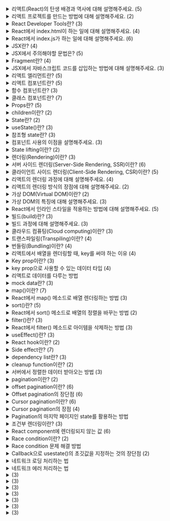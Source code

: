 <details>
<summary>리액트(React)의 탄생 배경과 역사에 대해 설명해주세요. (5)</summary>
<br>

- React의 탄생 배경은 Facebook이 직면한 문제에서 시작됩니다. Facebook은 커다란 규모의 복잡한 웹 애플리케이션을 유지보수하고 개발하는데 어려움을 겪고 있었습니다. 그러한 문제 중에서도 가장 큰 문제 중 하나는 자주 일어나는 UI 변경으로 인한 성능 저하와 유지보수성의 어려움이었습니다.
- 이러한 문제를 해결하기 위해 Facebook에서는 더 나은 방법을 찾기 위해 여러 가지 실험을 진행했습니다. 그 중에서도 React는 Jordan Walke라는 개발자가 2011년에 시작한 프로젝트였습니다. React는 JavaScript 라이브러리로, 가상 DOM(Virtual DOM) 개념을 도입하여 성능을 개선하고, 컴포넌트라는 개념을 도입하여 UI 코드를 모듈화하고 재사용성을 높였습니다.
- React는 초기 버전에서는 Facebook에서 사용하기 위해 개발되었으며, 2013년에 5월에 오픈 소스로 최초로 공개되었습니다. 그 후 React는 계속해서 발전하면서 다양한 기능과 개선 사항이 추가되었고, 2015년 Facebook에서 React Native라는 모바일 애플리케이션을 위한 새로운 크로스플랫폼 프레임워크도 출시했습니다.
- React의 등장으로 인해 UI 코드의 개발과 유지보수가 쉬워졌고, 성능 또한 향상되어 대규모 웹 애플리케이션을 개발할 수 있게 되었습니다. 이로 인해 React는 현재까지도 많은 개발자들에게 사랑받고 있으며, 대규모 웹 애플리케이션의 개발에서는 필수적인 기술 중 하나입니다.
- React는 지속적으로 개발이 이루어지고 있으며, 현재는 React 18 버전이 개발 중에 있습니다. React의 생태계는 매우 다양하며, React를 기반으로 한 다양한 라이브러리와 프레임워크가 존재합니다.
</details>

<details>
<summary>리액트 프로젝트를 만드는 방법에 대해 설명해주세요. (2)</summary>
<br>

1. Create React App(CRA) 사용하기
    - Create React App(CRA)은 리액트 앱을 빠르게 만들기 위한 공식 도구입니다.
    - CRA를 사용하면, 초기 세팅을 자동으로 생성하고, 빠르게 리액트 앱을 만들 수 있습니다.
    - 아래는 CRA를 사용하여 리액트 앱을 만드는 방법입니다.

      1. Node.js를 설치합니다.

      2. 터미널에서 다음 명령어를 실행합니다.

        ```console
        npx create-react-app my-app
        ```

      3. 생성된 앱 폴더로 이동하여 개발모드를 실행합니다.

        ```kotlin
        cd my-app
        npm start
        ```

2. 수동으로 세팅하기
    - 아래는 수동으로 리액트 앱을 만드는 방법입니다.

      1. Node.js를 설치합니다.

      2. 리액트 프로젝트에 필요한 패키지를 설치합니다.
        ```kotlin
        npm init -y
        npm install react react-dom
        npm install -D webpack webpack-cli webpack-dev-server html-webpack-plugin babel-loader @babel/core @babel/preset-env @babel/preset-react
        ```

      3. 프로젝트 디렉토리에 다음과 같은 파일들을 생성합니다.

        ```bash
        /public/index.html
        /src/index.js
        /webpack.config.js
        /.babelrc
        ```

      4. 생성한 파일들을 수정하여 리액트 앱을 만듭니다.

        ```jsx
        // index.html
        <!DOCTYPE html>
        <html>
        <head>
          <meta charset="UTF-8">
          <title>My React App</title>
        </head>
        <body>
          <div id="root"></div>
          <script src="dist/bundle.js"></script>
        </body>
        </html>

        // index.js
        import React from 'react';
        import ReactDOM from 'react-dom';
        import App from './App';

        ReactDOM.render(<App />, document.getElementById('root'));
        ```

</details>

<details>
<summary>React Developer Tools란? (3)</summary>
<br>

- React Developer Tools는 React 애플리케이션의 디버깅 및 프로파일링을 도와주는 크롬 확장 프로그램입니다.
- React Developer Tools를 사용하면 React 구성 요소 트리와 해당 구성 요소의 속성 및 상태를 시각적으로 볼 수 있습니다.
- React Developer Tools를 사용하면 React 애플리케이션의 성능을 프로파일링하여 느린 부분을 파악하고 최적화할 수 있습니다.
</details>

<details>
<summary>React에서 index.html이 하는 일에 대해 설명해주세요. (4)</summary>
<br>

- React 애플리케이션이 실행될 때 웹 브라우저에서 가장 먼저 실행되는 파일입니다.
- `public` 디렉토리에 있어야 합니다.
- React 애플리케이션이 렌더링될 때 사용되는 루트 요소(root element)를 포함합니다.
- React 애플리케이션에서는 일반적으로 index.html 파일이 동적으로 생성된 JavaScript 파일을 로드하고 실행하기 위해 사용됩니다.
</details>

<details>
<summary>React에서 index.js가 하는 일에 대해 설명해주세요. (6)</summary>
<br>

- React 애플리케이션의 시작점(Entry point)으로, 컴포넌트들을 불러오고 렌더링하는 역할을 담당합니다.
- 일반적으로 src 디렉토리에 위치합니다.
- React 17부터는 React를 import하지 않고도 JSX 문법을 사용할 수 있도록 변경되었습니다.
- `createRoot()` 이 메소드는 React 18에서 추가된 새로운 API 중 하나이며, ReactDOM 패키지의 일부입니다. 이 메소드는 React 애플리케이션의 루트 엘리먼트를 선택하고, 이를 관리할 Root 객체를 리턴합니다.
- `render()` Root 객체의 렌더 메소드를 호출하여 JSX를 사용하여 작성된 엘리먼트를 렌더링합니다.
- 이전 버전의 React에서는 `createRoot()` 메소드 대신에 `ReactDOM.render()` 메소드를 사용하여 렌더링을 처리했었습니다.
</details>

<details>
<summary>JSX란? (4)</summary>
<br>

- JSX는 JavaScript Syntax Extension, JavaScript XML의 약자로, JavaScript를 확장한 문법입니다.
- JSX는 JavaScript와 유사한 XML 형태의 문법을 사용하여 UI 컴포넌트를 정의하고 렌더링할 수 있습니다.
- React에서 UI 컴포넌트를 작성할 때 사용되는 기술입니다.
- JSX를 사용하면 HTML과 비슷한 구문으로 React 컴포넌트를 작성할 수 있으며, 가독성이 좋고 개발 생산성을 향상시킬 수 있습니다.
</details>

<details>
<summary>JSX에서 주의해야할 문법은? (5)</summary>
<br>

- `Self-closing tag`
  - JSX에서는 일반적인 HTML과 달리, self-closing 태그를 사용할 때 '/'를 생략할 수 없습니다.
- `camelCase attribute name`
  - JSX에서는 속성명을 camelCase 형태로 작성해야 합니다.
  - 예시
    - `onClick`
    - `onBlur`
    - `onFocus`
    - `onMouseDown`
    - `onMouseOver`
    - `tabIndex`
  - 예외적으로 HTML에서 비표준 속성을 다룰 때 활용하는 `data-*` 속성은 camelCase가 아니라 기존의 HTML 문법 그대로 작성해야 합니다.
- `htmlFor`
  - JSX에서는 for 속성이 예약어이기 때문에 for 대신 htmlFor 속성을 사용해야 합니다.
- `className`
  - JSX에서는 class 속성이 예약어이기 때문에 class 대신 className 속성을 사용해야 합니다.
- `style attribute`
  - HTML에서는 스타일 속성을 문자열 형태로 지정할 수 있지만, JSX에서는 JavaScript 객체 형태로 스타일을 정의해야 합니다.
  - 예를 들어, `<div style="color: red;"></div>` 대신 `<div style={{ color: "red" }}></div>`와 같이 작성해야 합니다.
</details>

<details>
<summary>Fragment란? (4)</summary>
<br>
    
- JSX에서 여러 요소를 렌더링하려면, 이를 하나의 컨테이너 요소로 감싸주어야 합니다.
- 이때, 불필요한 div 태그를 사용하지 않기 위해 Fragment를 사용할 수 있습니다.
- Fragment는 빈 태그로, `<>` `</>`와 같이 작성합니다.
- `react`에서 `{ Fragment }`를 import해서 `<Fragment>` `</Fragment>`와 같이 작성할 수도 있습니다.
</details>

<details>
<summary>JSX에서 자바스크립트 코드를 삽입하는 방법에 대해 설명해주세요. (3)</summary>
<br>

- JSX에서 자바스크립트 코드를 삽입할 때는 중괄호({})를 사용합니다.
- 중괄호 안에는 유효한 자바스크립트 표현식을 작성해야 합니다.
- 중괄호 안에는 if문, for문 또는 함수 선언과 같은 자바스크립트의 문장은 사용할 수 없습니다.
</details>

<details>
<summary>리액트 엘리먼트란? (5)</summary>
<br>

- 리액트 엘리먼트(React element)는 React에서 UI를 표현하는 가장 작은 단위입니다.
- 리액트 엘리먼트는 일반적으로 JSX 문법을 사용하여 작성됩니다.
- 리액트 엘리먼트는 JavaScript 객체입니다.
- 각 엘리먼트는 해당 엘리먼트의 타입(type), 속성(props), 자식 엘리먼트(children)를 포함합니다.
- 예시
    ```jsx
    const element = <h1>Hello, world!</h1>;
    ```
</details>

<details>
<summary>리액트 컴포넌트란? (5)</summary>
<br>

- 리액트 컴포넌트(React component)는 UI를 작은 단위로 나누어서 재사용 가능한 코드로 만드는 방법입니다.
- 리액트 컴포넌트는 JSX 문법으로 만든 리액트 엘리먼트를 리턴해야 합니다.
- 리액트 컴포넌트는 UI의 각 부분을 캡슐화하고, 각각의 부분을 독립적으로 개발, 테스트, 유지보수할 수 있도록 도와줍니다.
- 리액트 컴포넌트의 이름의 첫 글자는 대문자로 작성해야 합니다.
- 리액트 컴포넌트는 함수 컴포넌트와 클래스 컴포넌트로 구현할 수 있습니다.
</details>

<details>
<summary>함수 컴포넌트란? (3)</summary>
<br>

- 함수 컴포넌트(function component)는 입력(props)을 받아서 UI를 리턴하는 함수로 정의되는 리액트 컴포넌트입니다.
- 함수 컴포넌트는 HTML의 커스텀 태그처럼 활용할 수 있습니다.
- 예시
```jsx
function my_func(props) {
  return reactComponent;
}
```
</details>

<details>
<summary>클래스 컴포넌트란? (7)</summary>
<br>

- 클래스 컴포넌트(class component)는 `React.Component` 클래스를 상속하여 정의되는 리액트 컴포넌트입니다.
- 클래스 컴포넌트는 상태(state)나 라이프사이클(lifecycle) 메소드를 사용할 수 있으며, 다양한 메소드를 구현하여 컴포넌트의 동작을 제어할 수 있습니다.
- 클래스 컴포넌트는 `render()` 메소드를 반드시 구현해야 합니다.
- `render()` 메소드는 컴포넌트의 UI를 반환하는 함수입니다.
- 클래스 컴포넌트에서 상태(state)를 사용하려면, `constructor()` 메소드에서 this.state 객체를 초기화하고, `setState()` 메소드를 사용하여 상태를 업데이트해야 합니다.
- `setState()` 메소드를 호출하면 React는 상태를 변경하고, `render()` 메소드를 호출하여 UI를 업데이트합니다.
- 예시
    ```jsx
    class Counter extends React.Component {
      constructor(props) {
        super(props);
        this.state = { count: 0 };
      }

      handleClick() {
        this.setState({ count: this.state.count + 1 });
      }

      render() {
        return (
          <div>
            <div>Count: {this.state.count}</div>
            <button onClick={() => this.handleClick()}>Click me</button>
          </div>
        );
      }
    }
    ```
</details>

<details>
<summary>Props란? (5)</summary>
<br>

- 리액트에서 Props(Properties)는 부모 컴포넌트로부터 자식 컴포넌트로 전달되는 데이터를 말합니다.
- Props는 읽기 전용(read-only)이며, 자식 컴포넌트에서 변경할 수 없습니다.
- Props는 객체 형태로 전달되며, 자식 컴포넌트에서는 Props를 파라미터로 받아와 사용할 수 있습니다. 이 때 `destructuring`을 활용할 수 있습니다.
- 클래스 컴포넌트에서는 this.props를 사용하여 Props를 받아올 수 있습니다.
- 예시 (`destructuring`, `default parameter` 사용)
    ```jsx
    // src/Dice.js
    import ...

    const DICE_IMAGES = {
      blue: [diceBlue01, diceBlue02, diceBlue03, diceBlue04, diceBlue05, diceBlue06],
      red: [diceRed01, diceRed02, diceRed03, diceRed04, diceRed05, diceRed06],
    };

    function Dice({ color = 'blue', num = 1 }) {
      const src = DICE_IMAGES[color][num - 1];
      const alt = `${color} ${num}`;
      return <img src={src} alt={alt} />;
    }

    export default Dice;
    ```
</details>

<details>
<summary>children이란? (2)</summary>
<br>

- 리액트 컴포넌트 태그 사이에 내용을 보여주는 props 속성입니다.
- 자식 컴포넌트에서 `props.children`으로 접근할 수 있습니다.
</details>

<details>
<summary>State란? (2)</summary>
<br>

- React 컴포넌트에서 관리되는 객체로, 클래스 컴포넌트의 상태를 저장하고 변경할 수 있는 데이터입니다.
- React state는 setState() 메소드를 사용하여 업데이트됩니다. setState() 메소드를 호출하면 react는 컴포넌트를 다시 렌더링하고 변경된 state를 적용합니다.
</details>

<details>
<summary>useState()란? (3)</summary>
<br>

- `useState()`는 React Hooks API에서 제공하는 함수 중 하나로, 함수형 컴포넌트에서도 state를 사용할 수 있게 해줍니다.
- `useState()` 함수는 배열을 반환하며, 첫 번째 요소는 현재 상태 값이고, 두 번째 요소는 해당 상태 값을 업데이트하고 컴포넌트를 다시 렌더링하는 setter 함수입니다.
- `useState()`의 파라미터는 현재 상태 값의 초기값을 저장합니다.
</details>

<details>
<summary>참조형 state란? (3)</summary>
<br>

- 참조형 state는 객체, 배열, 클래스 등의 참조형 타입을 저장한 state입니다.
- 참조형 state의 setter 함수에 내부 값만 변경한 state를 전달할 경우, 참조하는 주소 값이 변경되지는 않기 때문에 react가 컴포넌트를 다시 렌더링하지는 않습니다.
- 간단하게 `...object` spread 문법으로 복사한 참조형 state를 setter 함수에 전달해서 해결할 수 있다.
  - spread 연산자를 사용한 객체 복사는 깊은 복사가 아니기 때문에, 객체 안의 객체가 있을 경우에 같은 문제가 발생할 수 있다.
  - 이 때에는 `Lodash`나 `Immer`같은 라이브러리를 사용하거나, `JSON.stringify()`와 `JSON.parse()` 함수를 이용하여 객체를 문자열로 변환한 후 다시 객체로 변환하는 방법, 또는 재귀 함수를 이용한 깊은 복사를 하여 해결할 수 있다.
</details>

<details>
<summary>컴포넌트 사용의 이점을 설명해주세요. (3)</summary>
<br>

- 반복적인 개발이 줄어듭니다.
- 오류를 고치기 쉽습니다.
- 일을 쉽게 나눌 수 있습니다.
</details>

<details>
<summary>State lifting이란? (2)</summary>
<br>

- React에서 `state lifting`은 부모 컴포넌트로부터 자식 컴포넌트로 상태를 전달하고 업데이트하는 기술입니다.
- 부모 컴포넌트가 자식 컴포넌트의 상태를 업데이트하면, 이를 사용하는 모든 하위 컴포넌트가 자동으로 업데이트되므로 코드의 일관성과 유지보수성을 높일 수 있습니다.
</details>

<details>
<summary>렌더링(Rendering)이란? (3)</summary>
<br>

- 컴퓨터 그래픽스에서 모델링된 데이터를 시각적으로 표현하는 과정입니다.
- 웹 개발에서는 브라우저에 HTML, CSS, JavaScript 등의 웹 문서를 표시하기 위한 과정을 말합니다.
- 웹 페이지가 브라우저에 표시되기 위해서는 HTML 문서가 브라우저에서 파싱되고, CSS 스타일이 적용되며, JavaScript 코드가 실행되어야 합니다. 이러한 과정을 거쳐 브라우저가 화면에 웹 페이지를 렌더링합니다.
</details>

<details>
<summary>서버 사이드 렌더링(Server-Side Rendering, SSR)이란? (6)</summary>
<br>

- 웹 서버에서 HTML 코드를 생성하여 클라이언트에게 전송하는 방식입니다.
- 서버 사이드 렌더링을 구현하려면 서버에서 웹 페이지를 동적으로 생성해야 합니다.
- 서버 사이드 렌더링은 초기 로딩 속도를 빠르게 하고, 검색 엔진 최적화(SEO)에 유리합니다.
- 서버 사이드 렌더링은 초기 로딩 속도를 빠르게 하기 위해 SPA(Single-Page Application)에서도 사용될 수 있습니다.
- SPA에서는 일반적으로 CSR 방식을 사용하지만, 초기 로딩 속도를 빠르게 하기 위해 SSR을 사용하는 방법도 있습니다.
- React 프레임워크에서는 서버 측에서 `ReactDOMServer.renderToString()` 메소드를 사용하여 리액트 컴포넌트를 렌더링할 수 있습니다. 이를 통해 서버에서 생성된 HTML 코드를 클라이언트에 전달하면 클라이언트는 이를 그대로 사용할 수 있습니다.
</details>

<details>
<summary>클라이언트 사이드 렌더링(Client-Side Rendering, CSR)이란? (5)</summary>
<br>

- 웹 브라우저에서 JavaScript를 사용하여 HTML 코드를 동적으로 생성하는 방식입니다.
- React, Angular, Vue.js 등의 프론트엔드 프레임워크는 CSR 방식을 사용합니다.
- CSR 방식은 SPA(Single-Page Application)에서 많이 사용됩니다.
- SPA에서는 모든 컨텐츠가 하나의 페이지에서 로드되므로, 초기 로딩 속도가 느리더라도 한 번 로딩되면 나머지 페이지 전환 시간이 매우 빠릅니다.
- CSR 방식에서는 서버에서 단순히 JSON 데이터만 전송하므로, 서버 측에서도 부하를 줄일 수 있습니다.
</details>

<details>
<summary>리액트의 렌더링 과정에 대해 설명해주세요. (4)</summary>
<br>

1. 컴포넌트가 렌더링될 때, React는 해당 컴포넌트의 가상 DOM을 생성합니다. 이 가상 DOM은 React 요소(React element)와 컴포넌트의 상태(state) 및 속성(props) 정보를 포함합니다.
2. 생성된 가상 DOM은 이전에 렌더링된 가상 DOM과 비교됩니다. 이를 위해 React는 이전 가상 DOM과 현재 가상 DOM을 비교하여 변경된 부분을 파악합니다. 이 과정을 "재조정(reconciliation)"이라고 합니다.
3. 변경된 부분을 파악한 후, React는 이전 가상 DOM과 현재 가상 DOM 간의 차이를 최소화하기 위해 최소한의 업데이트만 수행합니다. 이를 "미세조정(optimization)"이라고 합니다.
4. 변경된 부분만 실제 DOM에 반영됩니다.
</details>

<details>
<summary>리액트의 렌더링 방식의 장점에 대해 설명해주세요. (2)</summary>
<br>

- 리액트는 필요한 최소한의 업데이트만 수행하면서도 빠르고 효율적인 렌더링을 구현할 수 있습니다.
- 리액트는 상태(state)나 속성(props)이 변경될 때마다 자동으로 렌더링을 수행하므로, 개발자가 직접 DOM 조작을 수행할 필요가 없습니다. 이는 코드의 가독성과 유지보수성을 높여줍니다.
</details>

<details>
<summary>가상 DOM(Virtual DOM)이란? (2)</summary>
<br>

- Virtual DOM은 React에서 사용되는 가상의 DOM 객체 모델입니다.
- 실제 DOM은 브라우저에서 웹 페이지를 표시하기 위해 생성되는 객체 모델로, HTML 문서의 구조와 내용을 나타냅니다. 이에 반해, Virtual DOM은 React의 컴포넌트 구조와 상태를 나타내는 객체 모델로, 브라우저 상에 존재하지 않습니다.
</details>

<details>
<summary>가상 DOM의 특징에 대해 설명해주세요. (3)</summary>
<br>

- 성능 개선: Virtual DOM은 실제 DOM과는 별도로 존재하므로, 변경이 발생했을 때 전체 DOM을 다시 그리는 것이 아니라, 변경된 부분만 업데이트하여 성능을 개선할 수 있습니다.
- 브라우저 독립성: Virtual DOM은 브라우저에 종속되지 않기 때문에, 서버에서도 렌더링이 가능합니다. 이는 검색 엔진 최적화(SEO)에 유리하며, 초기 로딩 속도를 높일 수 있습니다.
- 개발 생산성 향상: Virtual DOM은 컴포넌트 단위로 작성할 수 있으므로, 코드의 가독성과 유지보수성을 높여줍니다.
</details>

<details>
<summary>React에서 인라인 스타일을 적용하는 방법에 대해 설명해주세요. (5)</summary>
<br>

- `<button style={style} />` 형식으로 인라인 스타일을 적용할 수 있습니다.
- 중괄호 안에 들어갈 `style`은 객체 형태로 스타일 정보를 전달해야 합니다.
- `style` 안의 property name은 camelCase로 작성해야하고, property value는 문자열로 작성해야 합니다.
- 객체 내에서 spread 문법을 활용할 수도 있습니다.
- 예시
    ```jsx
    const baseButtonStyle = {
      padding: '14px 27px',
      outline: 'none',
      cursor: 'pointer',
      borderRadius: '9999px',
      fontSize: '17px',
    };

    const blueButtonStyle = {
      ...baseButtonStyle,
      border: 'solid 1px #7090ff',
      color: '#7090ff',
      backgroundColor: 'rgba(0, 89, 255, 0.2)',
    };

    const redButtonStyle = {
      ...baseButtonStyle,
      border: 'solid 1px #ff4664',
      color: '#ff4664',
      backgroundColor: 'rgba(255, 78, 78, 0.2)',
    };
    ```
</details>

<details>
<summary>빌드(build)란? (3)</summary>
<br>

- 빌드는 소스 코드를 처리하여 애플리케이션을 구동하기 위한 최적화된 정적 파일을 생성하는 과정을 말합니다.
- React 애플리케이션을 배포할 때는, 빌드된 파일들을 웹 서버에 호스팅하여 사용자들이 접근할 수 있도록 합니다.
- 빌드된 파일은 개발 환경에서 실행하는 경우에 비해 더 빠르게 로딩되며, 애플리케이션의 성능과 안정성을 향상시킬 수 있습니다.
</details>

<details>
<summary>빌드 과정에 대해 설명해주세요. (3)</summary>
<br>

1. 코드 번들링(code bundling): 애플리케이션에 사용된 모든 JavaScript, CSS, 이미지 등의 파일들을 번들(bundle)로 묶어줍니다. 번들링을 하면 파일 요청 수를 줄여서 초기 로딩 속도를 개선할 수 있습니다.
2. 최적화: 코드를 최적화하여 파일 크기를 줄이고, 불필요한 코드를 제거합니다. 이를 통해 애플리케이션의 로딩 속도를 개선할 수 있습니다.
3. 소스 맵 생성: 소스 맵(Source Map)은 빌드된 파일과 원본 소스 코드 간의 대응 관계를 정의한 맵 파일입니다. 디버깅 시 원본 소스 코드에서 오류를 확인할 수 있도록 도와줍니다.
</details>

<details>
<summary>클라우드 컴퓨팅(Cloud computing)이란? (3)</summary>
<br>

- 인터넷을 통해 컴퓨팅 서비스를 제공하는 기술입니다.
- IaaS(Infrastructure as a Service), PaaS(Platform as a Service), SaaS(Software as a Service) 등의 다양한 서비스 모델을 제공합니다.
- Amazon Web Services(AWS), Microsoft Azure, Google Cloud Platform(GCP), Heroku, IBM Cloud, Oracle Cloud, Alibaba Cloud, Naver Cloud Platform 등의 클라우드 서비스 제공업체가 있습니다.
</details>

<details>
<summary>트랜스파일링(Transpiling)이란? (4)</summary>
<br>

- 트랜스파일링(Transpiling)은 하나의 프로그래밍 언어로 작성된 코드를 다른 프로그래밍 언어로 변환하는 것을 말합니다.
- 트랜스파일링은 주로 최신 문법을 지원하지 않는 브라우저에서도 실행 가능한 코드로 변환하기 위해 사용됩니다.
- 트랜스파일링을 위해서는 대표적으로 Babel이라는 도구를 사용합니다.
  - Babel은 ES6+ 자바스크립트 코드를 ES5 이하 버전의 자바스크립트 코드로 변환하는 기능뿐만 아니라, 다양한 플러그인을 제공하여 코드의 특정 기능을 지원하지 않는 브라우저에서도 동작할 수 있는 코드로 변환하는 작업을 수행합니다.
</details>

<details>
<summary>번들링(Bundling)이란? (4)</summary>
<br>

- 번들링(Bundling)은 여러 개의 파일들을 하나의 파일로 묶는 작업을 말합니다.
- 번들링을 하면 파일 요청 수와 파일 크기가 줄어들어 웹 페이지 로딩 속도가 빨라지는 장점이 있습니다.
- 번들링을 통해 개발자는 여러 개의 파일로 작업하는 대신 하나의 번들 파일로 작업할 수 있으며, 번들링된 파일을 웹 페이지에 삽입하여 사용할 수 있습니다.
- 번들링 도구로는 webpack, Parcel, Rollup 등이 있으며, 이들 도구는 여러 모듈들을 하나의 번들 파일로 묶어주는 역할을 합니다.
</details>

<details>
<summary>리액트에서 배열을 렌더링할 때, key를 써야 하는 이유 (4)</summary>
<br>

- key prop을 사용하는 이유는 React에서 엘리먼트를 업데이트할 때, 어떤 엘리먼트가 변경되었는지 알아내기 위함입니다.
- React에서 엘리먼트를 업데이트할 때, 변경된 부분만을 업데이트하기 위해 Virtual DOM을 사용합니다.
- React rendering의 재조정(reconciliation) 과정에서 각 요소에 key prop이 지정되어 있으면 React는 변경된 엘리먼트를 더욱 빠르게 찾을 수 있습니다.
-key prop이 없으면 배열의 state가 변경될 경우 React는 모든 엘리먼트를 새로 렌더링하므로 성능이 저하될 수 있습니다.
</details>

<details>
<summary>Key prop이란? (3)</summary>
<br>

- React에서 key prop은 각각의 리스트 아이템을 서로 구분하는 prop입니다.
- key prop은 전체 리스트에서 고유해야 하며(중복되지 않는 유일한 값), 해당 아이템이 변경되었을 때 React가 변경 사항을 더욱 빠르게 처리할 수 있도록 해줍니다.
- key prop에 중복된 값을 지정하게 되면 React는 각 아이템을 구분하지 못해 오류를 발생시킬 수 있습니다.
</details>

<details>
<summary>key prop으로 사용할 수 있는 데이터 타입 (4)</summary>
<br>

- key prop으로 사용할 수 있는 값은 문자열(string)이나 숫자(number)입니다.
- 다른 타입의 값이 지정되는 경우 React는 해당 값을 문자열로 변환하여 사용합니다.
- 그러나 key prop에 객체(object)나 함수(function) 등의 값은 지정할 수 없습니다.
- key prop의 값을 동적으로 생성하게 되면 컴포넌트의 재사용성과 성능에 영향을 미칠 수 있으므로, 가능하다면 key prop은 정적인 값을 사용하는 것이 좋습니다.
</details>

<details>
<summary>리액트로 데이터를 다루는 방법</summary>
<br>

- 일반적으로 배열을 렌더링하는 컴포넌트를 만들고, 서버에서 받은 상태(state)와 속성(props)을 사용합니다.
</details>

<details>
<summary>mock data란? (3)</summary>
<br>

- mock 데이터 파일은 서버 개발 없이 클라이언트 개발을 할 때 사용하는 가짜(mock) 데이터 파일입니다.
- 보통 API를 호출할 때 서버에서 데이터를 받아오는데, 개발 중인 클라이언트에서 서버의 API가 아직 완성되지 않은 경우나, 서버 API를 모방해야 하는 경우 등에서 mock 데이터 파일을 사용하여 가짜 데이터를 제공할 수 있습니다.
- mock 데이터 파일은 프로젝트 내에 직접 작성할 수도 있고, mock 서버를 사용하여 mock 데이터를 생성할 수도 있습니다. 대표적인 mock 서버로는 json-server나 Mirage JS 등이 있습니다.
</details>

<details>
<summary>map()이란? (7)</summary>
<br>

- 자바스크립트의 배열 메소드 중 하나로, 배열의 모든 요소를 반복하면서 새로운 배열을 만들어 리턴하는 함수입니다.
- `map()` 함수의 구문은 다음과 같습니다.
    ```jsx
    array.map(function(currentValue, index, arr), thisValue)
    ```
    - `currentValue` 현재 처리 중인 요소의 값
    - `index` 현재 처리 중인 요소의 인덱스
    - `arr` map() 메소드를 호출한 배열
    - `thisValue (optional)`: 메소드 내에서 this 키워드가 가리킬 값
- `map()` 함수는 콜백 함수를 매개변수로 받아 각 요소에 대해 실행하고, 새로운 배열을 리턴합니다.
- 다음은 `map()` 메소드를 사용하여 배열의 각 요소를 제곱한 새로운 배열을 생성하는 예시입니다.
    ```jsx
    const numbers = [1, 2, 3, 4, 5];
    const squaredNumbers = numbers.map((number) => number * number);

    console.log(squareNumbers); // [1, 4, 9, 16, 25]
    ```
</details>

<details>
<summary>React에서 map() 메소드로 배열 렌더링하는 방법 (3)</summary>
<br>

- React에서 배열을 렌더링하는 가장 일반적인 방법 중 하나는 map() 메소드를 사용하여 배열의 각 요소를 JSX로 변환하는 것입니다.
- Arrow callback function을 활용해서 효율적으로 JSX 코드를 작성할 수 있습니다.
- 예시
  ```jsx
  function ReviewList({ items }) {
    return (
      <ul>
        {items.map((item) => {
          return (
            <li>
              <ReviewListItem item={item} />
            </li>
          );
        })}
      </ul>
    );
  }
  ```
</details>

<details>
<summary>sort()란? (5)</summary>
<br>

- 자바스크립트의 배열 메소드 중 하나로, 배열의 요소를 정렬하는 데 사용하는 함수입니다.
- `sort()` 메소드는 argument를 받지 않거나, 비교 함수(comparison function)를 인자로 받습니다.
- 비교 함수는 인자로 전달된 두 요소를 비교하여 정렬 순서를 결정합니다. 비교 함수가 없으면, 각 요소를 문자열로 변환하고 유니코드의 코드 포인트 순서대로 정렬합니다.
- 숫자를 내림차순으로 정렬하려면 비교 함수를 다음과 같이 작성할 수 있습니다.
  ```jsx
  const sortedArr = arr.sort((a, b) => b - a);
  ```
- 비교 함수의 반환 값이 양수이면 a를 b보다 뒤로 보내고, 음수이면 a를 b보다 앞으로 보냅니다.
</details>

<details>
<summary>React에서 sort() 메소드로 배열의 정렬을 바꾸는 방법 (2)</summary>
<br>

- React에서 배열을 정렬하는 가장 일반적인 방법 중 하나는 sort() 메소드의 비교 함수를 사용하는 것입니다.
- 예시
  ```jsx
  import { useState } from 'react';
  import ReviewList from './ReviewList';
  import items from '../mock.json';

  function App() {
    const [order, setOrder] = useState('createdAt');
    const sortedItems = items.sort((a, b) => b[order] - a[order]);

    const handleNewestClick = () => setOrder('createdAt');

    const handleBestClick = () => setOrder('rating');

    return (
      <div>
        <div>
          <button onClick={handleNewestClick}>최신순</button>
          <button onClick={handleBestClick}>베스트순</button>
        </div>
        <ReviewList items={sortedItems} />
      </div>
    );
  }

  export default App;
  ```
</details>

<details>
<summary>filter()란? (3)</summary>
<br>

- 자바스크립트의 배열 메소드 중 하나로, 주어진 콜백 함수의 테스트를 통과하는 모든 요소를 모아 새로운 배열을 리턴합니다.
- `filter()` 메소드는 다음과 같은 구조를 가집니다.
  ```jsx
  arr.filter(callback(element[, index[, array]])[, thisArg])
  ```
  - `element`: 배열에서 현재 처리 중인 요소
  - `index (optional)`: 배열에서 현재 처리 중인 요소의 인덱스
  - `array (optional)`: `filter()` 메소드가 호출된 배열
  - `thisArg (optional)` this 키워드로 참조될 객체
- 다음은 `filter()` 메소드를 사용하여 배열에서 특정 조건을 만족하는 요소만을 추출하는 예제입니다.
  ```jsx
  const numbers = [1, 2, 3, 4, 5];
  const evenNumbers = numbers.filter((num) => num % 2 === 0);
  console.log(evenNumbers); // [2, 4]
  ```
</details>

<details>
<summary>React에서 filter() 메소드로 아이템을 삭제하는 방법 (3)</summary>
<br>

- React에서 배열의 요소를 삭제하는 가장 일반적인 방법 중 하나는 filter() 메소드를 사용하여 삭제하려는 아이템의 id와 다른 id의 요소들을 리턴한 배열로 state를 바꾸는 것입니다.
- 예시
  ```jsx
  const handleDelete = (id) => {
    const nexItems = items.filter((item) => item.id !== id);
    setItems(nexItems);
  };
  ```
</details>

<details>
<summary>useEffect()란? (3)</summary>
<br>

- useEffect는 함수형 컴포넌트에서 Side Effect를 처리하기 위한 React Hook입니다.
- useEffect를 사용하여 Side Effect를 처리할 때, 이벤트 리스너나 타이머 등의 리소스를 사용하고 있었다면, cleanup 함수를 사용하여 이러한 리소스를 해제해 주어야 합니다.
- useEffect의 기본 문법은 다음과 같습니다.
  ```jsx
  useEffect(() => {
    // side effect code
    return () => {
      // cleanup function
    }
  }, dependency list);
  ```
</details>

<details>
<summary>React hook이란? (2)</summary>
<br>

- React 버전 16.8부터 추가된 기능으로, 함수형 컴포넌트에서도 상태(state)나 생명주기(lifecycle) 등의 기능을 사용할 수 있도록 해줍니다.
- 이전에는 클래스형 컴포넌트에서만 사용할 수 있었던 기능들을 함수형 컴포넌트에서도 사용할 수 있게 만들어주는 역할을 합니다.
</details>

<details>
<summary>Side effect란? (7)</summary>
<br>

- 컴포넌트 외부와 상호 작용하여 발생하는 작업
- Fetching data from a server
- Manipulating the DOM
- Subscribing to events
- Setting timers
- Loading and unloading libraries
- Managing state 등
</details>

<details>
<summary>dependency list란? (3)</summary>
<br>

- useEffect가 실행되는 조건을 설정하는 배열
- 변경될 때만 side effect code가 실행됩니다.
- 빈 배열인 경우, side effect code는 컴포넌트가 마운트될 때만 실행됩니다.
</details>

<details>
<summary>cleanup function이란? (2)</summary>
<br>

- useEffect가 리턴하는 함수로, 컴포넌트가 언마운트될 때 실행됩니다.
- `Side Effect`에서 발생한 리소스를 정리하거나 해제하는 역할을 합니다.
</details>

<details>
<summary>서버에서 정렬한 데이터 받아오는 방법 (3)</summary>
<br>

- fetch 함수의 아규먼트로 정렬 상태를 전달하여 쿼리스트링을 설정하고 dependency list를 활용하면 서버에서 정렬한 데이터를 받을 수 있다.
- 예시
    ```jsx
    // api.js
    export async function getRevies(order = "createdAt") {
      const query = `order=${order}`;
      const response = await fetch(
        `url${query}`
      );
      const body = await response.json();
      return body;
    }

    // components/App.js
    import { useEffect } from "react";
    import { getRevies } from "../api";

    function App() {
      const [order, setOrder] = useState("createdAt");
      const handleNewestClick = () => setOrder("createdAt");
      const handleBestClick = () => setOrder("rating");

      const handleLoad = async (orderQuery) => {
        const { reviews } = await getRevies(orderQuery);
        setItems(reviews);
      };

      useEffect(() => {
        handleLoad(order);
      }, [order]);
    }
    ```
</details>

<details>
<summary>pagination이란? (2)</summary>
<br>

- 웹 사이트나 애플리케이션에서 대량의 데이터를 처리하고, 데이터를 페이지 단위로 나누어 보여주는 방법입니다.
- 이를 통해 사용자는 한 번에 모든 데이터를 로딩하지 않고, 필요한 페이지만 로딩하여 데이터를 효율적으로 관리할 수 있습니다.
</details>

<details>
<summary>offset pagination이란? (6)</summary>
<br>

- 오프셋 페이지네이션(Offset Pagination)은 데이터베이스에서 일정 범위의 데이터를 가져오기 위해 OFFSET과 LIMIT을 사용하는 Pagination 기법입니다.
- 이 방법은 페이지의 시작점을 지정하고, 시작점부터 일정 개수의 아이템을 가져오는 방식으로 동작합니다.
- 오프셋 페이지네이션은 다음과 같은 구성 요소로 구성됩니다.
  - 페이지 번호(page number) : 사용자가 요청한 페이지 번호
  - 페이지 크기(page size) : 한 페이지에 표시할 아이템 수
  - 시작점(offset) : 가져올 데이터의 시작점을 나타내는 인덱스 값
</details>

<details>
<summary>Offset pagination의 장단점 (6)</summary>
<br>

- 오프셋 페이지네이션의 장점
  - 간단하고 직관적인 방식으로 데이터를 가져올 수 있습니다.
- 오프셋 페이지네이션의 단점
  - 페이지를 이동할 때마다 데이터베이스에서 데이터를 다시 가져와야 하므로, 데이터베이스 부하가 크게 증가할 수 있습니다. 
  - 페이지 번호가 매우 커지면, 매번 오프셋 계산을 수행해야 하므로 성능이 저하될 수 있습니다.
  - 페이지를 이동하는 사이에 데이터가 추가되거나 삭제되면, 중복으로 페이지를 불러오거나 불러오지 못한 페이지가 생길 수 있습니다.
</details>

<details>
<summary>Cursor pagination이란? (6)</summary>
<br>

- 커서 페이지네이션(Cursor pagination)은 데이터베이스에서 일정 범위의 데이터를 가져오기 위해, 이전 페이지의 마지막 항목을 기준으로 새로운 페이지를 가져오는 Pagination 기법입니다.
- 이 방법은 페이지의 시작점과 끝점을 지정하는 것이 아니라, 이전 페이지의 마지막 항목을 기준으로 다음 페이지를 가져오는 방식으로 동작합니다.
- 커서 페이지네이션은 다음과 같은 구성 요소로 구성됩니다.
  - 이전 페이지의 마지막 항목(cursor) : 이전 페이지의 마지막 항목을 기준으로 다음 페이지를 가져오기 위한 정보입니다.
  - 페이지 크기(page size) : 한 페이지에 표시할 아이템 수
- 커서 페이지네이션은 일반적으로 cursor와 페이지 크기를 매개변수로 받아서 다음 페이지를 가져오는 데이터베이스 쿼리를 수행합니다.
</details>

<details>
<summary>Cursor pagination의 장점 (4)</summary>
<br>

- 매번 새로운 데이터를 가져올 때마다 데이터베이스에서 쿼리를 실행하므로, 오프셋 페이지네이션에 비해 데이터베이스 부하가 줄어듭니다.
- 페이지를 이동할 때마다 데이터베이스에서 데이터를 다시 가져오는 것이 아니므로, 오프셋 페이지네이션보다 더 나은 성능을 보여줍니다.
- 페이지를 이동하는 사이에 데이터가 추가되거나 삭제되도 정상적으로 페이지네이션이 동작합니다.
- 커서 페이지네이션은 대용량 데이터 처리에 적합한 방법 중 하나입니다.
</details>

<details>
<summary>Pagination의 마지막 페이지인 state를 활용하는 방법</summary>
<br>

- response 객체 내 paging 객체의 hasNext 프로퍼티 값을 활용할 수 있습니다.
</details>

<details>
<summary>조건부 렌더링이란? (3)</summary>
<br>

- 조건부 렌더링(Conditional rendering)은 컴포넌트를 조건에 따라 화면에 렌더링하는 방식을 말합니다.
- `&&`, `||` 논리 연산자, 삼항 연산자(조건 연산자)를 활용하여 조건부로 리액트 엘리먼트를 표시할 수 있습니다.
</details>

<details>
<summary>React component에 렌더링되지 않는 값 (6)</summary>
<br>

- null
- undefined
- true 
- false
- ''
- []
- 숫자 0은 렌더림됩니다.
</details>

<details>
<summary>Race condition이란? (2)</summary>
<br>

- React에서 race condition은 두 개 이상의 state 변경 작업이 동시에 실행될 때, 예측할 수 없는 결과가 발생하는 문제를 말합니다.
- setState(), useEffect()같은 함수들은 내부적으로 비동기적으로 실행될 수 있으므로, 여러 비동기적 setter 함수들이 동시에 실행될 경우 race condition 문제가 발생할 수 있습니다.
</details>

<details>
<summary>Race condition 문제 해결 방법</summary>
<br>

- Race condition 문제를 해결하기 위해서는, 상태(state)를 변경하는 비동기 작업들이 순차적으로 실행되도록 보장해야 합니다.
- 비동기적 상태 변경 작업이 순서대로 처리되도록 보장하는 방법은 다음과 같습니다.
    1. 이전 상태 값을 이용하여 상태를 변경하는 방식
        - `setState()` 함수에 콜백 함수를 전달하여 직전 상태 값을 이용하여 새로운 상태를 계산할 수 있습니다.
        - 이전 상태 값을 이용하면 여러 상태 변경 작업이 동시에 실행될 때 직전 상태 값을 기반으로 새로운 상태를 계산하므로 순서가 보장됩니다.
          ```jsx
          // count 상태를 1씩 증가시키는 예시
          setCount((prevCount) => prevCount + 1);
          ```
    2. useEffect() hook의 `dependency array` 사용
        - `dependency array`에 포함된 값이 변경될 때만 useEffect() 훅이 실행되므로, `dependency array`에 포함된 값을 순서대로 변경하면 순서가 보장됩니다.
          ```jsx
          useEffect(() => {
            // 작업 1
          }, [value1]);

          useEffect(() => {
            // 작업 2
          }, [value2]);
          ```
    3. async/await 문법 사용
      - async/await 문법을 사용하여 상태 변경 작업을 순차적으로 실행할 수 있습니다.
          ```jsx
          async function fetchData() {
            const data1 = await fetchAPI1();
            const data2 = await fetchAPI2();
            // ...
          }
          ```
</details>

<details>
<summary>Callback으로 usestate()의 초깃값을 지정하는 것의 장단점 (2)</summary>
<br>

- 콜백 형태로 초깃값을 지정해주면 처음 렌더링 할 때 한 번만 콜백을 실행해서 초깃값을 만들고, 그 이후로는 콜백을 실행하지 않기 때문에 불필요한 코드를 줄일 수 있습니다.
- 단, 콜백 함수의 실행이 오래 걸릴 수록 초기 렌더링이 늦어진다는 점에 주의해야 합니다.
</details>

<details>
<summary>네트워크 로딩 처리하는 법</summary>
<br>

- isLoading state를 만들고 try catch문을 활용해 데이터를 불러오는 동안 isLoading의 state를 true, 끝났을 때 false 값으로 설정해주면 loading 중일 때의 상태를 처리할 수 있습니다.
    ```jsx
    const [isLoading, setIsLoading] = useState(false);

    let result;
    try {
    setIsLoading(true);
    result = await getReviews(options);
    } catch (error) {
    console.error(error);
    return;
    } finally {
    setIsLoading(false);
    }
    ```
</details>

<details>
<summary>네트워크 에러 처리하는 법</summary>
<br>
- loadingError state를 만들고 catch문 안에서 loadingError의 state를 바꾸고, 리액트 엘리먼트로 optional chaining을 활용히여 에러 메세지를 출력하여 처리할 수 있습니다.
    ```jsx
    const [loadingError, setLoadingError] = useState(null);

    const handleLoad = async (options) => {
      let result;
      try {
        setIsLoading(true);
        setLoadingError(null);
        result = await getReviews(options);
      } catch (error) {
        setLoadingError(error);
        return;
      } finally {
        setIsLoading(false);
      }
      ...
    }

    return (
      <div>
        ...
      {loadingError?.message && <span>{loadingError.message}</span>}
      </div>
    );
    ```

</details>

<details>
<summary>(3)</summary>
<br>

- 
</details>

<details>
<summary>(3)</summary>
<br>

- 
</details>

<details>
<summary>(3)</summary>
<br>

- 
</details>

<details>
<summary>(3)</summary>
<br>

- 
</details>

<details>
<summary>(3)</summary>
<br>

- 
</details>

<details>
<summary>(3)</summary>
<br>

- 
</details>

<details>
<summary>(3)</summary>
<br>

- 
</details>
